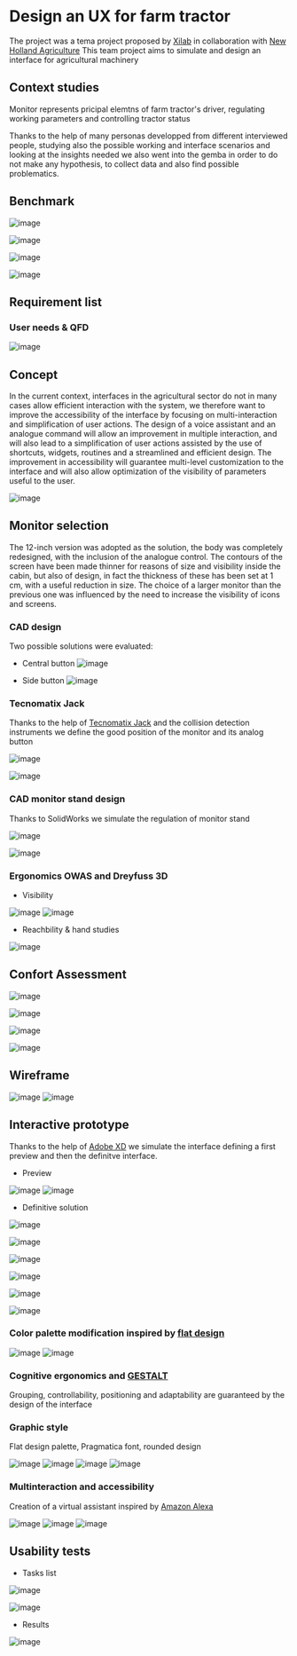 # Design an UX for farm tractor

The project was a tema project proposed by [Xilab](https://www.xilab.unimore.it/) in collaboration with [New Holland Agriculture](https://agriculture.newholland.com/it-it/europe)
This team project aims to simulate and design an interface for agricultural machinery

## Context studies

Monitor represents pricipal elemtns of farm tractor's driver, regulating working parameters and controlling tractor status

Thanks to the help of many personas developped from different interviewed people, studying also the possible working and interface scenarios and looking at the insights needed we also went into the gemba in order to do not make any hypothesis, to collect data and also find possible problematics.

## Benchmark

![image](https://github.com/lawl2/design-user-experience-for-agricultural-machinery/assets/105045290/81ea475a-751b-4529-b135-a900a8c381e3)

![image](https://github.com/lawl2/design-user-experience-for-agricultural-machinery/assets/105045290/4526bae1-9ef2-4388-a261-263dbd571942)

![image](https://github.com/lawl2/design-user-experience-for-agricultural-machinery/assets/105045290/37dc0c44-54f6-4d7b-b5bd-68eb60bd2347)

![image](https://github.com/lawl2/design-user-experience-for-agricultural-machinery/assets/105045290/a1f192d8-e7bd-4d83-8ff8-b4a31ea92e6b)

## Requirement list

### User needs & QFD

![image](https://github.com/lawl2/design-user-experience-for-agricultural-machinery/assets/105045290/77d4f7fb-b47c-4776-9645-4d3150845ce6)

## Concept

In the current context, interfaces in the agricultural sector do not in many cases allow efficient interaction with the system, we therefore want to improve the accessibility of the interface by focusing on multi-interaction and simplification of user actions.
The design of a voice assistant and an analogue command will allow an improvement in multiple interaction, and will also lead to a simplification of user actions assisted by the use of shortcuts, widgets, routines and a streamlined and efficient design.
The improvement in accessibility will guarantee multi-level customization to the interface and will also allow optimization of the visibility of parameters useful to the user.

![image](https://github.com/lawl2/design-user-experience-for-agricultural-machinery/assets/105045290/eac819d8-e017-40fb-8952-69638518754e)

## Monitor selection

The 12-inch version was adopted as the solution, the body was completely redesigned, with the inclusion of the analogue control. The contours of the screen have been made thinner for reasons of size and visibility inside the cabin, but also of design, in fact the thickness of these has been set at 1 cm, with a useful reduction in size.
The choice of a larger monitor than the previous one was influenced by the need to increase the visibility of icons and screens.

### CAD design

Two possible solutions were evaluated: 

- Central button
![image](https://github.com/lawl2/design-user-experience-for-agricultural-machinery/assets/105045290/899c5294-7590-4f69-9f8d-42d511334a88)

- Side button
![image](https://github.com/lawl2/design-user-experience-for-agricultural-machinery/assets/105045290/3c31c5c1-4eed-462c-897f-6a2f51a93c58)

### Tecnomatix Jack

Thanks to the help of [Tecnomatix Jack](https://resources.sw.siemens.com/it-IT/download-tecnomatix-jack-student-download) and the collision detection instruments we define the good position of the monitor and its analog button

![image](https://github.com/lawl2/design-user-experience-for-agricultural-machinery/assets/105045290/5d90eb8e-1623-475f-9c90-293d2a8d5730)

![image](https://github.com/lawl2/design-user-experience-for-agricultural-machinery/assets/105045290/96e83f8e-18e4-4c28-8da5-dc88f00fdc71)

### CAD monitor stand design

Thanks to SolidWorks we simulate the regulation of monitor stand

![image](https://github.com/lawl2/design-user-experience-for-agricultural-machinery/assets/105045290/5a3d51ef-31be-40fc-a5d6-bca4ff8885bb)

![image](https://github.com/lawl2/design-user-experience-for-agricultural-machinery/assets/105045290/fdee56b3-6eea-4dad-b237-b31aef22bc1a)

### Ergonomics OWAS and Dreyfuss 3D

- Visibility
   
![image](https://github.com/lawl2/design-user-experience-for-agricultural-machinery/assets/105045290/5be8a3db-d39e-465f-932b-503b16a6423f)
![image](https://github.com/lawl2/design-user-experience-for-agricultural-machinery/assets/105045290/69abb17b-6a2f-4ea0-99f8-f3693f040fb8)

- Reachbility & hand studies

![image](https://github.com/lawl2/design-user-experience-for-agricultural-machinery/assets/105045290/32a86124-2063-4a7f-afe2-b9fc68b59131)

## Confort Assessment

![image](https://github.com/lawl2/design-user-experience-for-agricultural-machinery/assets/105045290/a0fb2596-23d9-4096-8452-c67a90202409)

![image](https://github.com/lawl2/design-user-experience-for-agricultural-machinery/assets/105045290/1432b843-ecbf-4b3a-b87a-d46c9c32a4e7)

![image](https://github.com/lawl2/design-user-experience-for-agricultural-machinery/assets/105045290/6f4598b3-5e3d-446f-904b-a4d7581d42e6)

![image](https://github.com/lawl2/design-user-experience-for-agricultural-machinery/assets/105045290/bf8c7ba7-62e4-4321-8541-ae59963ed758)

## Wireframe

![image](https://github.com/lawl2/design-user-experience-for-agricultural-machinery/assets/105045290/1478c822-09da-4373-b4c4-4458ffc707c2)
![image](https://github.com/lawl2/design-user-experience-for-agricultural-machinery/assets/105045290/e4b967aa-7ba3-4402-9573-72ded848058a)

## Interactive prototype

Thanks to the help of [Adobe XD](https://helpx.adobe.com/it/xd/get-started.html) we simulate the interface defining a first preview and then the definitve interface.

- Preview
  
![image](https://github.com/lawl2/design-user-experience-for-agricultural-machinery/assets/105045290/8e2d9675-d4ae-4237-b43c-2028ec4a7b21)
![image](https://github.com/lawl2/design-user-experience-for-agricultural-machinery/assets/105045290/42463680-df55-4316-8d51-8f5df2d4c257)

- Definitive solution

![image](https://github.com/lawl2/design-user-experience-for-agricultural-machinery/assets/105045290/45514624-86ce-4dc4-92fa-724dbd11f155)

![image](https://github.com/lawl2/design-user-experience-for-agricultural-machinery/assets/105045290/5a6fb9cb-27e4-4712-b8c4-f8abedd52392)

![image](https://github.com/lawl2/design-user-experience-for-agricultural-machinery/assets/105045290/e64aa91f-3384-425a-8379-433f46f21535)

![image](https://github.com/lawl2/design-user-experience-for-agricultural-machinery/assets/105045290/059c22ec-c74b-4eae-96e4-f083370ccbe0)

![image](https://github.com/lawl2/design-user-experience-for-agricultural-machinery/assets/105045290/3a84670a-cad6-4e8d-a137-8fb7a9fc3cd1)

![image](https://github.com/lawl2/design-user-experience-for-agricultural-machinery/assets/105045290/c9c18a1f-3a2c-47bb-883a-33496debefdb)


### Color palette modification inspired by [flat design](https://en.wikipedia.org/wiki/Flat_design)

![image](https://github.com/lawl2/design-user-experience-for-agricultural-machinery/assets/105045290/a3e3b251-6a8d-48cf-a5f8-4ec5ea4eabb7)
![image](https://github.com/lawl2/design-user-experience-for-agricultural-machinery/assets/105045290/b8e96fb8-aa58-4598-a0bb-e9b8a6911d02)

### Cognitive ergonomics and [GESTALT](https://en.wikipedia.org/wiki/Gestalt_psychology)

Grouping, controllability, positioning and adaptability are guaranteed by the design of the interface

### Graphic style

Flat design palette, Pragmatica font, rounded design

![image](https://github.com/lawl2/design-user-experience-for-agricultural-machinery/assets/105045290/0ee08686-a005-4f09-88ed-2bf4d7d614bc)
![image](https://github.com/lawl2/design-user-experience-for-agricultural-machinery/assets/105045290/279f457a-645e-4aac-a392-a0c704f4da3f)
![image](https://github.com/lawl2/design-user-experience-for-agricultural-machinery/assets/105045290/b08bf8bc-a7cc-4331-a369-3ac430f22d44)
![image](https://github.com/lawl2/design-user-experience-for-agricultural-machinery/assets/105045290/1f51cade-ea62-4d85-86d2-f63ac8a5fbf9)

### Multinteraction and accessibility

Creation of a virtual assistant inspired by [Amazon Alexa](https://alexa.amazon.it/)

![image](https://github.com/lawl2/design-user-experience-for-agricultural-machinery/assets/105045290/714c642a-ebde-4cfd-a879-c81107f753f3)
![image](https://github.com/lawl2/design-user-experience-for-agricultural-machinery/assets/105045290/0a5bf132-7766-4fef-b5b4-9c273d96b22a)
![image](https://github.com/lawl2/design-user-experience-for-agricultural-machinery/assets/105045290/f9450f84-04c7-44c5-8ad0-7ca637bbf0dd)


## Usability tests

- Tasks list
  
![image](https://github.com/lawl2/design-user-experience-for-agricultural-machinery/assets/105045290/59d157d7-83f6-4ba4-9749-82c7d311c68d)

![image](https://github.com/lawl2/design-user-experience-for-agricultural-machinery/assets/105045290/6809efbc-1758-4882-8c02-70a647c3645a)

- Results
  
![image](https://github.com/lawl2/design-user-experience-for-agricultural-machinery/assets/105045290/3f271a24-45b4-4028-8fee-898b3fae1f2b)










 
